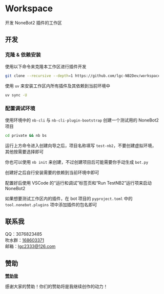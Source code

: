 <!-- markdownlint-disable MD033 -->

# Workspace

开发 NoneBot2 插件的工作区

## 开发

### 克隆 & 依赖安装

使用以下命令来克隆本工作区进行插件开发

```bash
git clone --recursive --depth=1 https://github.com/lgc-NB2Dev/workspace
```

使用 `uv` 来安装工作区内所有插件及其依赖到当前环境中

```bash
uv sync -U
```

### 配置调试环境

使用环境中的 `nb-cli` 与 `nb-cli-plugin-bootstrap` 创建一个测试用的 NoneBot2 项目

```bash
cd private && nb bs
```

运行上方命令进入创建向导之后，项目名称填写 `test-nb2`，不要创建虚拟环境，其他按需要选择即可

你也可以使用 `nb init` 来创建，不过创建项目后可能需要你手动生成 `bot.py`

创建好之后自行安装需要的依赖到当前环境中即可

配置好后使用 VSCode 的“运行和调试”标签页和“Run TestNB2”运行项来启动 NoneBot2

如果想要测试工作区内的插件，在 bot 项目的 `pyproject.toml` 中的 `tool.nonebot.plugins` 项中添加插件的包名即可

## 联系我

QQ：3076823485  
吹水群：[168603371](https://qm.qq.com/q/EikuZ5sP4G)  
邮箱：<lgc2333@126.com>

## 赞助

**[赞助我](https://blog.lgc2333.top/donate)**

感谢大家的赞助！你们的赞助将是我继续创作的动力！
